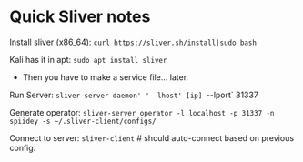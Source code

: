 # Quick Sliver notes

Install sliver (x86_64): `curl https://sliver.sh/install|sudo bash`

Kali has it in apt: `sudo apt install sliver`

- Then you have to make a service file... later.

Run Server: `sliver-server daemon' '--lhost' [ip] `--lport` 31337

Generate operator: `sliver-server operator -l localhost -p 31337 -n spiidey -s ~/.sliver-client/configs/`

Connect to server: `sliver-client` # should auto-connect based on previous config.
